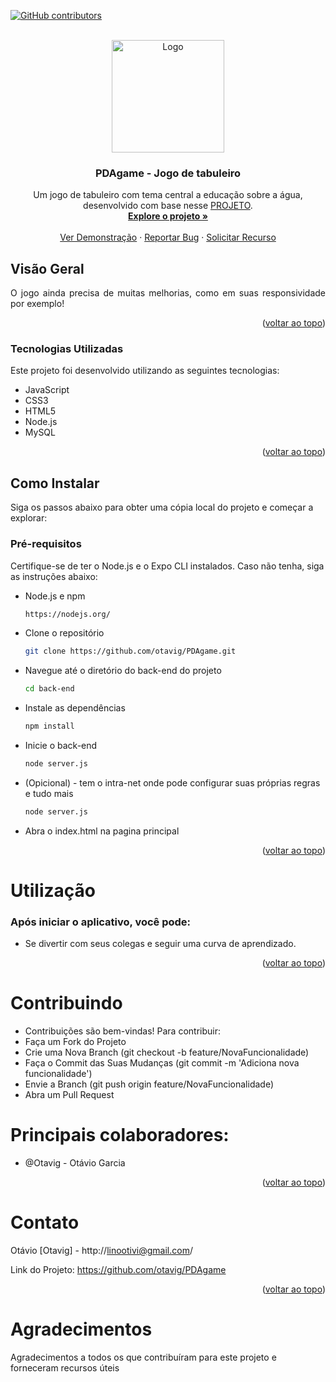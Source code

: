 <!-- Improved compatibility of back to top link -->
<a id="readme-top"></a>

<!-- PROJECT SHIELDS -->
[![GitHub contributors](https://img.shields.io/github/contributors/otavig/PDAgame.svg)](https://github.com/otavig/PDAgame/graphs/contributors/)

<!-- PROJECT LOGO -->
<br />
<div align="center">
  <a href="https://github.com/otavig/pejo">
    <img src="https://github.com/Otavig/PDAgame/blob/main/imgs/background/back_principal.png" alt="Logo" height="180px"/>
  </a>

  <h3 align="center">PDAgame - Jogo de tabuleiro</h3>

  <p align="center">
    Um jogo de tabuleiro com tema central a educação sobre a água, desenvolvido com base nesse <a href="https://www.flippity.net/bg.php?k=1eZ9vsDOZkekcYNfYLtExQMMLdo2dv-DakKG3E6n2TZM">PROJETO</a>.
    <br />
    <a href="https://github.com/otavig/PDAgame"><strong>Explore o projeto »</strong></a>
    <br />
    <br />
    <a href="https://pd-agame.vercel.app/">Ver Demonstração</a>
    ·
    <a href="https://github.com/otavig/PDAgame/issues/new?labels=bug&template=bug-report---.md">Reportar Bug</a>
    ·
    <a href="https://github.com/otavig/PDAgame/issues/new?labels=enhancement&template=feature-request---.md">Solicitar Recurso</a>
  </p>
</div>

<!-- VISÃO GERAL -->
## Visão Geral

<p align="justify">
O jogo ainda precisa de muitas melhorias, como em suas responsividade por exemplo!
</p>

<p align="right">(<a href="#readme-top">voltar ao topo</a>)</p>

### Tecnologias Utilizadas

Este projeto foi desenvolvido utilizando as seguintes tecnologias:

* JavaScript
* CSS3
* HTML5
* Node.js
* MySQL

<p align="right">(<a href="#readme-top">voltar ao topo</a>)</p>

<!-- GETTING STARTED -->
## Como Instalar

Siga os passos abaixo para obter uma cópia local do projeto e começar a explorar:

### Pré-requisitos

Certifique-se de ter o Node.js e o Expo CLI instalados. Caso não tenha, siga as instruções abaixo:

* Node.js e npm
  ```sh
  https://nodejs.org/

* Clone o repositório
  ```sh
  git clone https://github.com/otavig/PDAgame.git

* Navegue até o diretório do back-end do projeto
  ```sh
  cd back-end
  
* Instale as dependências
  ```sh
  npm install

* Inicie o back-end
  ```sh
  node server.js

* (Opicional) - tem o intra-net onde pode configurar suas próprias regras e tudo mais
  ```sh
  node server.js

* Abra o index.html na pagina principal
  
<p align="right">(<a href="#readme-top">voltar ao topo</a>)</p> <!-- USAGE EXAMPLES -->

# Utilização

### Após iniciar o aplicativo, você pode:

* Se divertir com seus colegas e seguir uma curva de aprendizado.
  
<p align="right">(<a href="#readme-top">voltar ao topo</a>)</p> <!-- CONTRIBUTING -->

# Contribuindo
* Contribuições são bem-vindas! Para contribuir:
* Faça um Fork do Projeto
* Crie uma Nova Branch (git checkout -b feature/NovaFuncionalidade)
* Faça o Commit das Suas Mudanças (git commit -m 'Adiciona nova funcionalidade')
* Envie a Branch (git push origin feature/NovaFuncionalidade)
* Abra um Pull Request

# Principais colaboradores:
* @Otavig - Otávio Garcia

<p align="right">(<a href="#readme-top">voltar ao topo</a>)</p> <!-- CONTACT -->

# Contato
Otávio [Otavig] - http://linootivi@gmail.com/

Link do Projeto: https://github.com/otavig/PDAgame

<p align="right">(<a href="#readme-top">voltar ao topo</a>)</p> <!-- ACKNOWLEDGMENTS -->

# Agradecimentos
Agradecimentos a todos os que contribuíram para este projeto e forneceram recursos úteis

